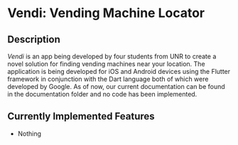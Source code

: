 # Vendi: Vending Machine Locator

## Description

*Vendi* is an app being developed by four students from UNR to create a novel solution for finding vending machines near your location. The application is being developed for iOS and Android devices using the Flutter framework in conjunction with the Dart language both of which were developed by Google. As of now, our current documentation can be found in the documentation folder and no code has been implemented.

## Currently Implemented Features
- Nothing
